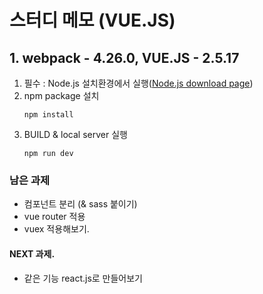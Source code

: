 # 스터디 메모 (VUE.JS)
## 1. webpack - 4.26.0, VUE.JS - 2.5.17
1. 필수 : Node.js 설치환경에서 실행([Node.js download page](https://nodejs.org/ko/download/ "node.js download page link"))
2. npm package 설치
    ```
    npm install
    ```
3. BUILD & local server 실행
    ```
    npm run dev
    ```
### 남은 과제
* 컴포넌트 분리 (& sass 붙이기)
* vue router 적용
* vuex 적용해보기.

#### NEXT 과제.
* 같은 기능 react.js로 만들어보기